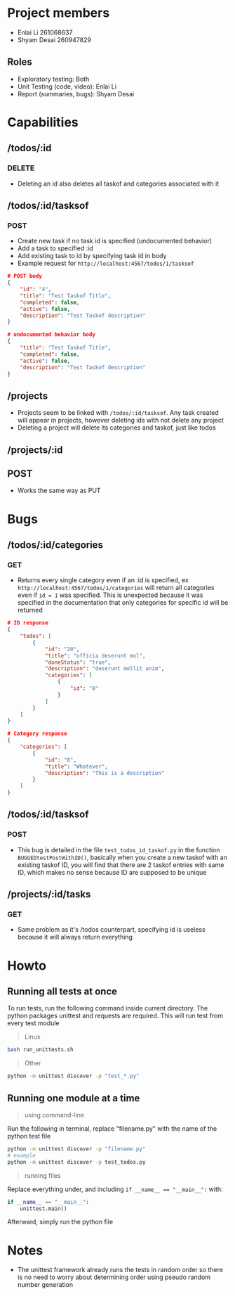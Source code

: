 # Project members
- Enlai Li 261068637
- Shyam Desai 260947829

## Roles
- Exploratory testing: Both
- Unit Testing (code, video): Enlai Li
- Report (summaries, bugs): Shyam Desai

# Capabilities

## /todos/:id

### DELETE
- Deleting an id also deletes all taskof and categories associated with it

## /todos/:id/tasksof

### POST
- Create new task if no task id is specified (undocumented behavior)
- Add a task to specified :id
- Add existing task to id by specifying task id in body
- Example request for `http://localhost:4567/todos/1/tasksof`
```json
# POST body
{
    "id": "4",
    "title": "Test Taskof Title",
    "completed": false,
    "active": false,
    "description": "Test Taskof description"
}

# undocumented behavior body
{
    "title": "Test Taskof Title",
    "completed": false,
    "active": false,
    "description": "Test Taskof description"
}
```

## /projects
- Projects seem to be linked with `/todos/:id/tasksof`. Any task created will appear in projects, however deleting ids with not delete any project
- Deleting a project will delete its categories and taskof, just like todos


## /projects/:id
## POST
- Works the same way as PUT

# Bugs

## /todos/:id/categories
### GET
- Returns every single category even if an :id is specified, ex
`http://localhost:4567/todos/1/categories` will return all categories even if `id = 1` was specified. This is unexpected because it was specified in the documentation that only categories for specific id will be returned
```json
# ID response
{
    "todos": [
        {
            "id": "20",
            "title": "officia deserunt mol",
            "doneStatus": "true",
            "description": "deserunt mollit anim",
            "categories": [
                {
                    "id": "8"
                }
            ]
        }
    ]
}

# Category response
{
    "categories": [
        {
            "id": "8",
            "title": "Whatever",
            "description": "This is a description"
        }
    ]
}
```

## /todos/:id/tasksof
### POST
- This bug is detailed in the file `test_todos_id_taskof.py` in the function `BUGGEDtestPostWithID()`, basically when you create a new taskof with an existing taskof ID, you will find that there are 2 taskof entries with same ID, which makes no sense because ID are supposed to be unique

## /projects/:id/tasks
### GET
- Same problem as it's /todos counterpart, specifying id is useless because it will always return everything

# Howto

## Running all tests at once
To run tests, run the following command inside current directory. The python packages unittest and requests are required. This will run test from every test module
> Linux
```bash
bash run_unittests.sh
```
> Other
```bash
python -m unittest discover -p "test_*.py"
```

## Running one module at a time
> using command-line

Run the following in terminal, replace "filename.py" with the name of the python test file
```bash
python -m unittest discover -p "filename.py"
# example
python -m unittest discover -p test_todos.py
```
> running files

Replace everything under, and including `if __name__ == "__main__":` with:
```python
if __name__ == "__main__":
    unittest.main()
```
Afterward, simply run the python file
# Notes

- The unittest framework already runs the tests in random order so there is no need to worry about determining order using pseudo random number generation
